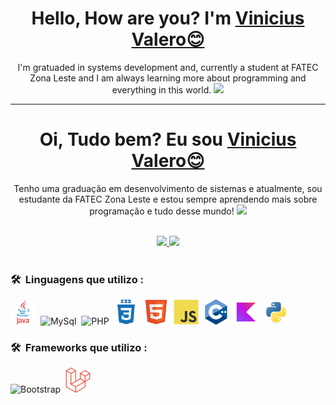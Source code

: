 <div>
  
<h1 align="center">
    Hello, How are you? I'm
    <a href="">Vinicius Valero😊</a>
  </h1>
  
  <p align="center">
    I'm gratuaded in systems development and, currently a student at FATEC Zona Leste and I am always learning more about programming and everything in this world. <img src="https://media.giphy.com/media/WUlplcMpOCEmTGBtBW/giphy.gif" width="50">
  </p>

<hr>

  <h1 align="center">
    Oi, Tudo bem? Eu sou 
    <a href="">Vinicius Valero😊</a>
  </h1>
  
  <p align="center">
    Tenho uma graduação em desenvolvimento de sistemas e atualmente, sou estudante da FATEC Zona Leste e estou sempre aprendendo mais sobre programação e tudo desse mundo! <img src="https://media.giphy.com/media/WUlplcMpOCEmTGBtBW/giphy.gif" width="50">
  </p>
  
  
</div>
<br>
<div align="center">
  <a href="https://github.com/ViniciusVChabariberi">
    <img height="150em" src="https://github-readme-stats.vercel.app/api?username=ViniciusVChabariberi&count_private=true&include_all_commits=true&show_icons=true&theme=dracula&hide_border=false&show_owner=true&locale=pt-br"/>
    <img height="150em" src="https://github-readme-stats.vercel.app/api/top-langs/?username=ViniciusVChabariberi&theme=dracula&hide_border=false&&layout=compact&locale=pt-br&count_private=true"/>
  </a>
</div>
<br>

### 🛠 &nbsp;Linguagens que utilizo :

<p>
<img src="https://github.com/devicons/devicon/blob/master/icons/java/java-original-wordmark.svg" title="Java" alt="Java" width="40" height="40"/>&nbsp;
<img src="https://cdn.jsdelivr.net/gh/devicons/devicon/icons/mysql/mysql-original.svg" title="MySql" alt="MySql" width="40" height="40" />&nbsp;
<img src="https://cdn.jsdelivr.net/gh/devicons/devicon/icons/php/php-plain.svg" title="PHP" alt="PHP" width="40" height="40" />&nbsp;  
<img src="https://github.com/devicons/devicon/blob/master/icons/css3/css3-plain-wordmark.svg"  title="CSS3" alt="CSS" width="40" height="40"/>&nbsp;
<img src="https://github.com/devicons/devicon/blob/master/icons/html5/html5-original.svg" title="HTML5" alt="HTML" width="40" height="40"/>&nbsp;
<img src="https://github.com/devicons/devicon/blob/master/icons/javascript/javascript-original.svg" title="JavaScript" alt="JavaScript" width="40" height="40"/>&nbsp;
<img src="https://github.com/devicons/devicon/blob/master/icons/cplusplus/cplusplus-original.svg" title="cplusplus" alt="cplusplus" width="40" height="40"/>&nbsp;
<img src="https://github.com/devicons/devicon/blob/master/icons/kotlin/kotlin-original.svg" title="kotlin" alt="kotlin" width="40" height="40"/>&nbsp;
<img src="https://github.com/devicons/devicon/blob/master/icons/python/python-original.svg" title="python" alt="python" width="40" height="40"/>&nbsp;
</p>

### 🛠 &nbsp;Frameworks que utilizo :
<p>
<img src="https://cdn.jsdelivr.net/gh/devicons/devicon/icons/bootstrap/bootstrap-original-wordmark.svg" title="Bootstrap" alt="Bootstrap" width="40"height="40"/>&nbsp;
<img src="https://github.com/devicons/devicon/blob/master/icons/laravel/laravel-original.svg" title="Laravel" alt="Laravel" width="40"height="40"/>&nbsp;
</p>
